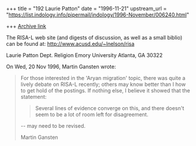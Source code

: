+++
title = "192 Laurie Patton"
date = "1996-11-21"
upstream_url = "https://list.indology.info/pipermail/indology/1996-November/006240.html"

+++
[Archive link](https://list.indology.info/pipermail/indology/1996-November/006240.html)

The RISA-L web site (and digests of discussion, as well as a small biblio)
can be found at: http://www.acusd.edu/~lnelson/risa

Laurie Patton
Dept. Religion
Emory University
Atlanta, GA 30322


On Wed, 20 Nov 1996, Martin Gansten wrote:

> For those interested in the 'Aryan migration' topic, there was quite a
> lively debate on RISA-L recently; others may know better than I how to get
> hold of the postings. If nothing else, I believe it showed that the statement:
> 
> >Several lines of evidence converge on this, and there doesn't seem to be a
> >lot of room left for disagreement.
> 
> -- may need to be revised.
> 
> Martin Gansten
> 
> 






